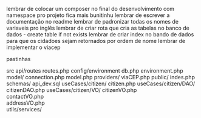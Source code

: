 lembrar de colocar um composer no final do desenvolvimento com namespace pro projeto fica mais bunitinhu
lembrar de escrever a documentação no readme
lembrar de padronizar todas os nomes de variaveis pro inglês
lembrar de criar rota que cria as tabelas no banco de dados - create table if not exists
lembrar de criar index no bando de dados para que os cidadoes sejam retornados por ordem de nome
lembrar de implementar o viacep

pastinhas

src
    api/routes
        routes.php
    config/environment
        db.php
        environment.php
    model/
        connection.php
        model.php
    providers/
        viaCEP.php
    public/
        indes.php
    schemas/
        api_dev.sql
    useCases/citizen/
        citizen.php
    useCases/citizen/DAO/
        citizenDAO.php
    useCases/citizen/VO/
        citizenVO.php    
        contactVO.php    
        addressVO.php    
    utils/services/